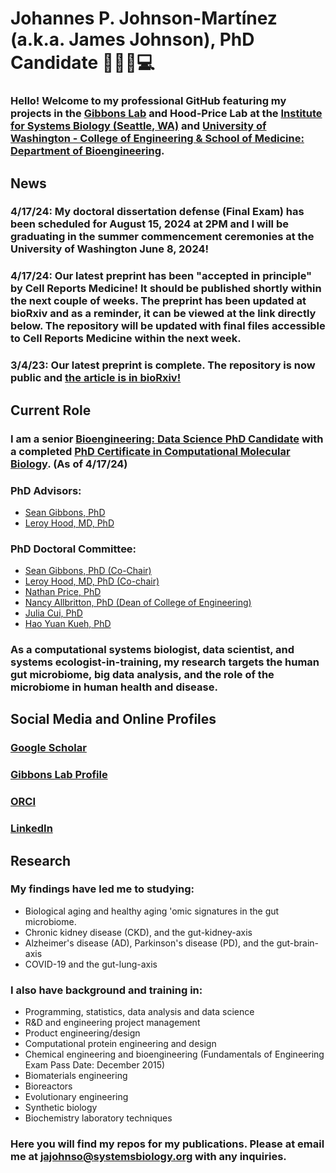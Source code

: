 # Johannes P. Johnson-Martínez (a.k.a. James Johnson), PhD Candidate 💩🧬🦠💻
  ### Hello! Welcome to my professional GitHub featuring my projects in the [Gibbons Lab](https://gibbons.isbscience.org) and Hood-Price Lab at the [Institute for Systems Biology (Seattle, WA)](https://isbscience.org) and [University of Washington - College of Engineering & School of Medicine: Department of Bioengineering](https://bioe.uw.edu). 
  
  ## News
   ### 4/17/24: My doctoral dissertation defense (Final Exam) has been scheduled for August 15, 2024 at 2PM and I will be graduating in the summer commencement ceremonies at the University of Washington June 8, 2024!
   ### 4/17/24: Our latest preprint has been "accepted in principle" by Cell Reports Medicine! It should be published shortly within the next couple of weeks. The preprint has been updated at bioRxiv and as a reminder, it can be viewed at the link directly below. The repository will be updated with final files accessible to Cell Reports Medicine within the next week.
   ### 3/4/23: Our latest preprint is complete. The repository is now public and [the article is in bioRxiv!](https://www.biorxiv.org/content/10.1101/2023.03.04.531100v1)
  ## Current Role
   ### I am a senior [Bioengineering: Data Science PhD Candidate](https://bioe.uw.edu/academic-programs/phd/phd-data-science-option/) with a completed [PhD Certificate in Computational Molecular Biology](https://cmb.washington.edu/prospective.htm). (As of 4/17/24)
   ### PhD Advisors:
   * [Sean Gibbons, PhD](https://scholar.google.com/citations?user=jRChVdYAAAAJ&hl=en)
   * [Leroy Hood, MD, PhD](https://scholar.google.com/citations?user=TQ8RcVgAAAAJ&hl=en)
   ### PhD Doctoral Committee:
   * [Sean Gibbons, PhD (Co-Chair)](https://scholar.google.com/citations?user=jRChVdYAAAAJ&hl=en)
   * [Leroy Hood, MD, PhD (Co-chair)](https://scholar.google.com/citations?user=TQ8RcVgAAAAJ&hl=en)
   * [Nathan Price, PhD](https://scholar.google.com/citations?user=8Ly8BO4AAAAJ&hl=en)
   * [Nancy Allbritton, PhD (Dean of College of Engineering)](https://academictree.org/chemistry/publications.php?pid=65359)
   * [Julia Cui, PhD](https://www.researchgate.net/profile/Julia-Cui-2)
   * [Hao Yuan Kueh, PhD](https://scholar.google.com/citations?user=ckyY7T8AAAAJ&hl=en)
   ### As a computational systems biologist, data scientist, and systems ecologist-in-training, my research targets the human gut microbiome, big data analysis, and the role of the microbiome in human health and disease. 
  ## Social Media and Online Profiles
   ### [Google Scholar](https://scholar.google.com/citations?user=IxrX3cMAAAAJ&hl=en)
   ### [Gibbons Lab Profile](https://gibbons.isbscience.org/bio/james-johnson/)
   ### [ORCI](https://orcid.org/0000-0002-8568-0791)
   ### [LinkedIn](https://www.linkedin.com/in/jpjohnson29/)
   
  ## Research
   ### My findings have led me to studying:
   * Biological aging and healthy aging 'omic signatures in the gut microbiome.
   * Chronic kidney disease (CKD), and the gut-kidney-axis
   * Alzheimer's disease (AD), Parkinson's disease (PD), and the gut-brain-axis
   * COVID-19 and the gut-lung-axis
   
   ### I also have background and training in:
   * Programming, statistics, data analysis and data science
   * R&D and engineering project management
   * Product engineering/design
   * Computational protein engineering and design
   * Chemical engineering and bioengineering (Fundamentals of Engineering Exam Pass Date: December 2015)
   * Biomaterials engineering
   * Bioreactors
   * Evolutionary engineering
   * Synthetic biology
   * Biochemistry laboratory techniques
   
   ### Here you will find my repos for my publications. Please at email me at jajohnso@systemsbiology.org with any inquiries.

